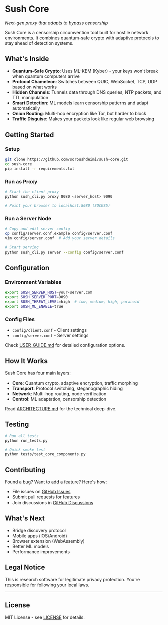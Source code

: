 # Sush Core

*Next-gen proxy that adapts to bypass censorship*

Sush Core is a censorship circumvention tool built for hostile network environments. It combines quantum-safe crypto with adaptive protocols to stay ahead of detection systems.

## What's Inside

- **Quantum-Safe Crypto**: Uses ML-KEM (Kyber) - your keys won't break when quantum computers arrive
- **Protocol Chameleon**: Switches between QUIC, WebSocket, TCP, UDP based on what works
- **Hidden Channels**: Tunnels data through DNS queries, NTP packets, and TTL manipulation
- **Smart Detection**: ML models learn censorship patterns and adapt automatically
- **Onion Routing**: Multi-hop encryption like Tor, but harder to block
- **Traffic Disguise**: Makes your packets look like regular web browsing

## Getting Started

### Setup

```bash
git clone https://github.com/soroushdeimi/sush-core.git
cd sush-core
pip install -r requirements.txt
```

### Run as Proxy

```bash
# Start the client proxy
python sush_cli.py proxy 8080 <server_host> 9090

# Point your browser to localhost:8080 (SOCKS5)
```

### Run a Server Node

```bash
# Copy and edit server config
cp config/server.conf.example config/server.conf
vim config/server.conf  # Add your server details

# Start serving
python sush_cli.py server --config config/server.conf
```

## Configuration

### Environment Variables
```bash
export SUSH_SERVER_HOST=your-server.com
export SUSH_SERVER_PORT=9090
export SUSH_THREAT_LEVEL=high  # low, medium, high, paranoid
export SUSH_ML_ENABLE=true
```

### Config Files
- `config/client.conf` - Client settings
- `config/server.conf` - Server settings

Check [USER_GUIDE.md](USER_GUIDE.md) for detailed configuration options.

## How It Works

Sush Core has four main layers:

- **Core**: Quantum crypto, adaptive encryption, traffic morphing
- **Transport**: Protocol switching, steganographic hiding
- **Network**: Multi-hop routing, node verification
- **Control**: ML adaptation, censorship detection

Read [ARCHITECTURE.md](ARCHITECTURE.md) for the technical deep-dive.

## Testing

```bash
# Run all tests
python run_tests.py

# Quick smoke test
python tests/test_core_components.py
```

## Contributing

Found a bug? Want to add a feature? Here's how:

- File issues on [GitHub Issues](https://github.com/soroushdeimi/sush-core/issues)
- Submit pull requests for features
- Join discussions in [GitHub Discussions](https://github.com/soroushdeimi/sush-core/discussions)

## What's Next

- Bridge discovery protocol
- Mobile apps (iOS/Android)
- Browser extension (WebAssembly)
- Better ML models
- Performance improvements
  
## Legal Notice

This is research software for legitimate privacy protection. You're responsible for following your local laws.

---
## License

MIT License - see [LICENSE](LICENSE) for details.

